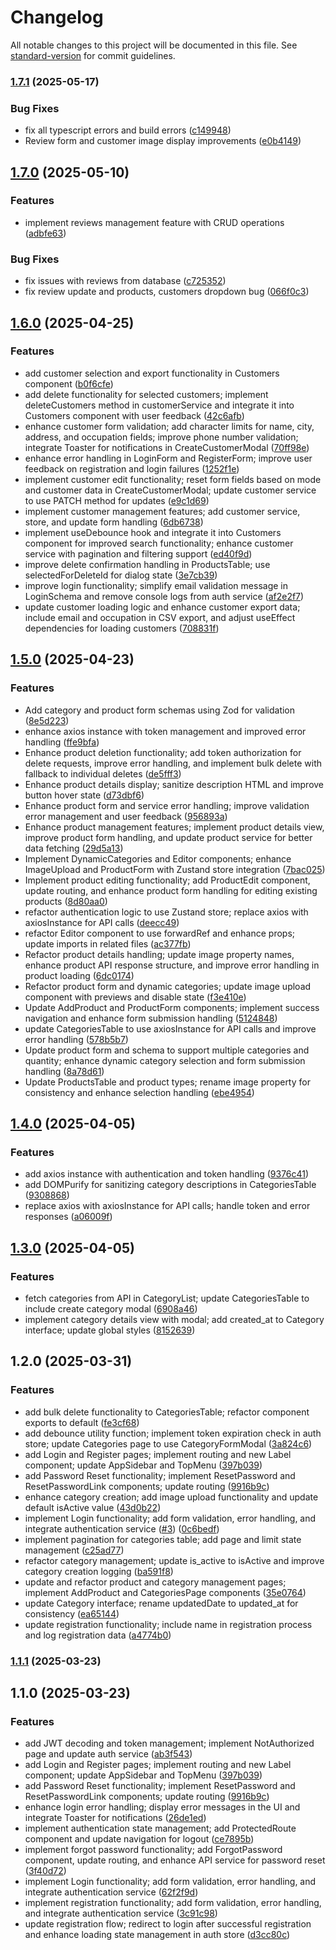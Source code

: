 # Changelog

All notable changes to this project will be documented in this file. See [standard-version](https://github.com/conventional-changelog/standard-version) for commit guidelines.

### [1.7.1](https://github-personal/Temkum/sparrowcakes-cms/compare/v1.7.0...v1.7.1) (2025-05-17)


### Bug Fixes

* fix all typescript errors and build errors ([c149948](https://github-personal/Temkum/sparrowcakes-cms/commit/c1499482cd5476e6f238e6f72e76b1d85c08edec))
* Review form and customer image display improvements ([e0b4149](https://github-personal/Temkum/sparrowcakes-cms/commit/e0b41490a5bd7e77e42c746791566ad73905b7ec))

## [1.7.0](https://github-personal/Temkum/sparrowcakes-cms/compare/v1.3.0...v1.7.0) (2025-05-10)


### Features

* implement reviews management feature with CRUD operations ([adbfe63](https://github-personal/Temkum/sparrowcakes-cms/commit/adbfe6337ba830202fda4481ed1d5008c1fcdcf3))


### Bug Fixes

* fix issues with reviews from database ([c725352](https://github-personal/Temkum/sparrowcakes-cms/commit/c7253524c0243a3bc0a2c29ffe847f8cf233a53b))
* fix review update and products, customers dropdown bug ([066f0c3](https://github-personal/Temkum/sparrowcakes-cms/commit/066f0c315ae068156539fb33d412d76cf682fcd7))

## [1.6.0](https://github.com/Temkum/sparrowcakes-cms/compare/v1.3.0...v1.6.0) (2025-04-25)


### Features

* add customer selection and export functionality in Customers component ([b0f6cfe](https://github.com/Temkum/sparrowcakes-cms/commit/b0f6cfef16ad7b05ce6938de5cf1dc54a78fa149))
* add delete functionality for selected customers; implement deleteCustomers method in customerService and integrate it into Customers component with user feedback ([42c6afb](https://github.com/Temkum/sparrowcakes-cms/commit/42c6afb5fa0fccff6aa9d78aced3dd7e3b8a910c))
* enhance customer form validation; add character limits for name, city, address, and occupation fields; improve phone number validation; integrate Toaster for notifications in CreateCustomerModal ([70ff98e](https://github.com/Temkum/sparrowcakes-cms/commit/70ff98e00d73b3882b25fcf48c5b27d5f5d53cfd))
* enhance error handling in LoginForm and RegisterForm; improve user feedback on registration and login failures ([1252f1e](https://github.com/Temkum/sparrowcakes-cms/commit/1252f1e0d3014aab64cc961c1ef9b29dbb618523))
* implement customer edit functionality; reset form fields based on mode and customer data in CreateCustomerModal; update customer service to use PATCH method for updates ([e9c1d69](https://github.com/Temkum/sparrowcakes-cms/commit/e9c1d695745562a2384648123e269a84f5cb8fbf))
* implement customer management features; add customer service, store, and update form handling ([6db6738](https://github.com/Temkum/sparrowcakes-cms/commit/6db6738dde8a1295c1d0eb84e86ad4baeaa03fed))
* implement useDebounce hook and integrate it into Customers component for improved search functionality; enhance customer service with pagination and filtering support ([ed40f9d](https://github.com/Temkum/sparrowcakes-cms/commit/ed40f9dcfed75464189254cf357833d142e7c743))
* improve delete confirmation handling in ProductsTable; use selectedForDeleteId for dialog state ([3e7cb39](https://github.com/Temkum/sparrowcakes-cms/commit/3e7cb39f1d46d1e961c1dd6d850bfb80b96d3c9f))
* improve login functionality; simplify email validation message in LoginSchema and remove console logs from auth service ([af2e2f7](https://github.com/Temkum/sparrowcakes-cms/commit/af2e2f7044f7aba625e77ecddb74e804b35c5db8))
* update customer loading logic and enhance customer export data; include email and occupation in CSV export, and adjust useEffect dependencies for loading customers ([708831f](https://github.com/Temkum/sparrowcakes-cms/commit/708831fe6d5db952de2244ea2686ae77d848b18b))

## [1.5.0](https://github.com/Temkum/sparrowcakes-cms/compare/v1.4.0...v1.5.0) (2025-04-23)


### Features

* Add category and product form schemas using Zod for validation ([8e5d223](https://github.com/Temkum/sparrowcakes-cms/commit/8e5d2230be30a1eecd81d0e6006b91181c6d317f))
* enhance axios instance with token management and improved error handling ([ffe9bfa](https://github.com/Temkum/sparrowcakes-cms/commit/ffe9bfab16389c695c71e61ccc316db80e62110b))
* Enhance product deletion functionality; add token authorization for delete requests, improve error handling, and implement bulk delete with fallback to individual deletes ([de5fff3](https://github.com/Temkum/sparrowcakes-cms/commit/de5fff323808be2860b074562cb94d86d0356482))
* Enhance product details display; sanitize description HTML and improve button hover state ([d73dbf6](https://github.com/Temkum/sparrowcakes-cms/commit/d73dbf6184d0c187977ff0c8a68c05525132ce83))
* Enhance product form and service error handling; improve validation error management and user feedback ([956893a](https://github.com/Temkum/sparrowcakes-cms/commit/956893a4dd4b5813fb53151c9f4c18242ead4708))
* Enhance product management features; implement product details view, improve product form handling, and update product service for better data fetching ([29d5a13](https://github.com/Temkum/sparrowcakes-cms/commit/29d5a13603f82735bacc8057a7dd895b09c38c05))
* Implement DynamicCategories and Editor components; enhance ImageUpload and ProductForm with Zustand store integration ([7bac025](https://github.com/Temkum/sparrowcakes-cms/commit/7bac0252c8973fe0cb630e0786d61f90b711c3ae))
* Implement product editing functionality; add ProductEdit component, update routing, and enhance product form handling for editing existing products ([8d80aa0](https://github.com/Temkum/sparrowcakes-cms/commit/8d80aa0481b2db1c9f922bd4edf77ab88e0b333f))
* refactor authentication logic to use Zustand store; replace axios with axiosInstance for API calls ([deecc49](https://github.com/Temkum/sparrowcakes-cms/commit/deecc4920416d4e400835bb920c29b254ddb84e9))
* refactor Editor component to use forwardRef and enhance props; update imports in related files ([ac377fb](https://github.com/Temkum/sparrowcakes-cms/commit/ac377fbe6f6d787da8f78665e71b27d09e83da83))
* Refactor product details handling; update image property names, enhance product API response structure, and improve error handling in product loading ([6dc0174](https://github.com/Temkum/sparrowcakes-cms/commit/6dc017422ee506be139fd063b5c7d4208b1206bb))
* Refactor product form and dynamic categories; update image upload component with previews and disable state ([f3e410e](https://github.com/Temkum/sparrowcakes-cms/commit/f3e410ec2d2aa76fa7f58b2495a0b2934cd26358))
* Update AddProduct and ProductForm components; implement success navigation and enhance form submission handling ([5124848](https://github.com/Temkum/sparrowcakes-cms/commit/51248489ecd9ea307bf06dbc27263d50e391d3e7))
* update CategoriesTable to use axiosInstance for API calls and improve error handling ([578b5b7](https://github.com/Temkum/sparrowcakes-cms/commit/578b5b73265e32eb5bcc713d86312e0f83d63ea8))
* Update product form and schema to support multiple categories and quantity; enhance dynamic category selection and form submission handling ([8a78d61](https://github.com/Temkum/sparrowcakes-cms/commit/8a78d61f7daa17f39b735cd279162145495819fa))
* Update ProductsTable and product types; rename image property for consistency and enhance selection handling ([ebe4954](https://github.com/Temkum/sparrowcakes-cms/commit/ebe49546a1f24ba99ccd2c738fbd89977993d843))

## [1.4.0](https://github.com/Temkum/sparrowcakes-cms/compare/v1.3.0...v1.4.0) (2025-04-05)


### Features

* add axios instance with authentication and token handling ([9376c41](https://github.com/Temkum/sparrowcakes-cms/commit/9376c41c2e593c992379855aed761c7ac13356fc))
* add DOMPurify for sanitizing category descriptions in CategoriesTable ([9308868](https://github.com/Temkum/sparrowcakes-cms/commit/9308868a451fa948d8ce980cc67aeb6f1245cba1))
* replace axios with axiosInstance for API calls; handle token and error responses ([a06009f](https://github.com/Temkum/sparrowcakes-cms/commit/a06009febb8d80581dbd73cfd412f004d50cb476))

## [1.3.0](https://github.com/Temkum/sparrowcakes-cms/compare/v1.2.0...v1.3.0) (2025-04-05)


### Features

* fetch categories from API in CategoryList; update CategoriesTable to include create category modal ([6908a46](https://github.com/Temkum/sparrowcakes-cms/commit/6908a46e5965bdc3421baf6d67c3dc434a600051))
* implement category details view with modal; add created_at to Category interface; update global styles ([8152639](https://github.com/Temkum/sparrowcakes-cms/commit/815263979460ad731a2d7a146b3000f8895f3e3e))

## 1.2.0 (2025-03-31)


### Features

* add bulk delete functionality to CategoriesTable; refactor component exports to default ([fe3cf68](https://github.com/Temkum/sparrowcakes-cms/commit/fe3cf68a776ba315bf5397d1cbc7cf37f5dbe5b2))
* add debounce utility function; implement token expiration check in auth store; update Categories page to use CategoryFormModal ([3a824c6](https://github.com/Temkum/sparrowcakes-cms/commit/3a824c65be7fa8f824dc677b7ac1175083e536b6))
* add Login and Register pages; implement routing and new Label component; update AppSidebar and TopMenu ([397b039](https://github.com/Temkum/sparrowcakes-cms/commit/397b039659e41c54c08afd524b0ed4d8bf4e0b45))
* add Password Reset functionality; implement ResetPassword and ResetPasswordLink components; update routing ([9916b9c](https://github.com/Temkum/sparrowcakes-cms/commit/9916b9c0410a7581e62d97f0dc52dcd20a03497d))
* enhance category creation; add image upload functionality and update default isActive value ([43d0b22](https://github.com/Temkum/sparrowcakes-cms/commit/43d0b226f2a53bb1bf926a4e8617f03eaa1ed310))
* implement Login functionality; add form validation, error handling, and integrate authentication service ([#3](https://github.com/Temkum/sparrowcakes-cms/issues/3)) ([0c6bedf](https://github.com/Temkum/sparrowcakes-cms/commit/0c6bedf42a92e70d04c67c89c1ffae544c70c509))
* implement pagination for categories table; add page and limit state management ([c25ad77](https://github.com/Temkum/sparrowcakes-cms/commit/c25ad776b825b59eb09d42a3a55a95f4b11f4fad))
* refactor category management; update is_active to isActive and improve category creation logging ([ba591f8](https://github.com/Temkum/sparrowcakes-cms/commit/ba591f8fee1473f4520a0e21c32c4f2079be4983))
* update and refactor product and category management pages; implement AddProduct and CategoriesPage components ([35e0764](https://github.com/Temkum/sparrowcakes-cms/commit/35e0764b5e06573c8b0b4d5a0c81a42c6d9ec3a8))
* update Category interface; rename updatedDate to updated_at for consistency ([ea65144](https://github.com/Temkum/sparrowcakes-cms/commit/ea65144ae27f69712be7c9679b7ea88a270b4298))
* update registration functionality; include name in registration process and log registration data ([a4774b0](https://github.com/Temkum/sparrowcakes-cms/commit/a4774b011846ccf827b266a1a1c8b095b3ffaffa))

### [1.1.1](https://github.com/Temkum/sparrowcakes-cms/compare/v1.1.0...v1.1.1) (2025-03-23)

## 1.1.0 (2025-03-23)


### Features

* add JWT decoding and token management; implement NotAuthorized page and update auth service ([ab3f543](https://github.com/Temkum/sparrowcakes-cms/commit/ab3f5435b43e08dc2299a457e5694e22c773c095))
* add Login and Register pages; implement routing and new Label component; update AppSidebar and TopMenu ([397b039](https://github.com/Temkum/sparrowcakes-cms/commit/397b039659e41c54c08afd524b0ed4d8bf4e0b45))
* add Password Reset functionality; implement ResetPassword and ResetPasswordLink components; update routing ([9916b9c](https://github.com/Temkum/sparrowcakes-cms/commit/9916b9c0410a7581e62d97f0dc52dcd20a03497d))
* enhance login error handling; display error messages in the UI and integrate Toaster for notifications ([26de1ed](https://github.com/Temkum/sparrowcakes-cms/commit/26de1ed964e51241ee3503702ca8fd204de861aa))
* implement authentication state management; add ProtectedRoute component and update navigation for logout ([ce7895b](https://github.com/Temkum/sparrowcakes-cms/commit/ce7895bd90faad33513c4bc55df5cf6b0336b8a0))
* implement forgot password functionality; add ForgotPassword component, update routing, and enhance API service for password reset ([3f40d72](https://github.com/Temkum/sparrowcakes-cms/commit/3f40d720500ff63540b8a27cd30a57817d675192))
* implement Login functionality; add form validation, error handling, and integrate authentication service ([62f2f9d](https://github.com/Temkum/sparrowcakes-cms/commit/62f2f9d047a214122c52d3dddcf563d5a91cf38b))
* implement registration functionality; add form validation, error handling, and integrate authentication service ([3c91c98](https://github.com/Temkum/sparrowcakes-cms/commit/3c91c980fecbd2bad33197f5f3bbc25d20f171c9))
* update registration flow; redirect to login after successful registration and enhance loading state management in auth store ([d3cc80c](https://github.com/Temkum/sparrowcakes-cms/commit/d3cc80c5fe875942df322614d8710d7f267b72f1))
